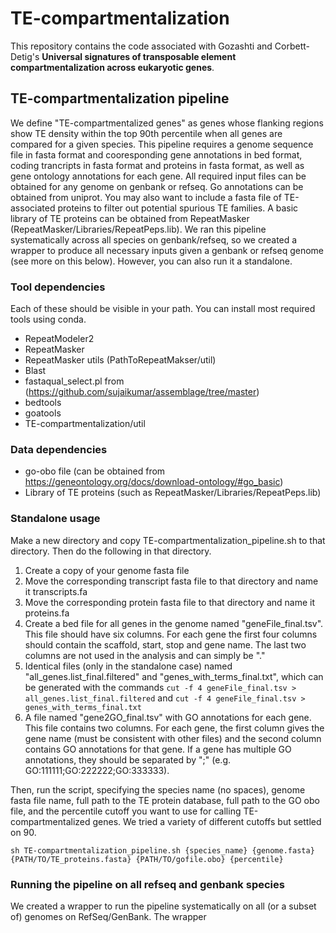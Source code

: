 # TE-compartmentalization

This repository contains the code associated with Gozashti and Corbett-Detig's **Universal signatures of transposable element compartmentalization across eukaryotic genes**. 

## TE-compartmentalization pipeline

We define "TE-compartmentalized genes" as genes whose flanking regions show TE density within the top 90th percentile when all genes are compared for a given species. This pipeline requires a genome sequence file in fasta format and cooresponding gene annotations in bed format, coding trancripts in fasta format and proteins in fasta format, as well as gene ontology annotations for each gene. All required input files can be obtained for any genome on genbank or refseq. Go annotations can be obtained from uniprot. You may also want to include a fasta file of TE-associated proteins to filter out potential spurious TE families. A basic library of TE proteins can be obtained from RepeatMasker (RepeatMasker/Libraries/RepeatPeps.lib). We ran this pipeline systematically across all species on genbank/refseq, so we created a wrapper to produce all necessary inputs given a genbank or refseq genome (see more on this below). However, you can also run it a standalone.

### Tool dependencies

Each of these should be visible in your path. You can install most required tools using conda.

* RepeatModeler2
* RepeatMasker
* RepeatMasker utils (PathToRepeatMakser/util)
* Blast
* fastaqual_select.pl from (https://github.com/sujaikumar/assemblage/tree/master)
* bedtools
* goatools
* TE-compartmentalization/util

### Data dependencies

* go-obo file (can be obtained from https://geneontology.org/docs/download-ontology/#go_basic)
* Library of TE proteins (such as RepeatMasker/Libraries/RepeatPeps.lib)

### Standalone usage

Make a new directory and copy TE-compartmentalization_pipeline.sh to that directory. Then do the following in that directory.
1. Create a copy of your genome fasta file
2. Move the corresponding transcript fasta file to that directory and name it transcripts.fa
3. Move the corresponding protein fasta file to that directory and name it proteins.fa
4. Create a bed file for all genes in the genome named "geneFile_final.tsv". This file should have six columns. For each gene the first four columns should contain the scaffold, start, stop and gene name. The last two columns are not used in the analysis and can simply be "."
5. Identical files (only in the standalone case) named "all_genes.list_final.filtered" and "genes_with_terms_final.txt", which can be generated with the commands ``` cut -f 4 geneFile_final.tsv > all_genes.list_final.filtered ``` and ``` cut -f 4 geneFile_final.tsv > genes_with_terms_final.txt ```
6. A file named "gene2GO_final.tsv" with GO annotations for each gene. This file contains two columns. For each gene, the first column gives the gene name (must be consistent with other files) and the second column contains GO annotations for that gene. If a gene has multiple GO annotations, they should be separated by ";" (e.g. GO:111111;GO:222222;GO:333333). 

Then, run the script, specifying the species name (no spaces), genome fasta file name, full path to the TE protein database, full path to the GO obo file, and the percentile cutoff you want to use for calling TE-compartmentalized genes. We tried a variety of different cutoffs but settled on 90.

```
sh TE-compartmentalization_pipeline.sh {species_name} {genome.fasta} {PATH/TO/TE_proteins.fasta} {PATH/TO/gofile.obo} {percentile}
```

### Running the pipeline on all refseq and genbank species

We created a wrapper to run the pipeline systematically on all (or a subset of) genomes on RefSeq/GenBank. The wrapper 


